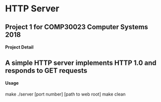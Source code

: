 # HTTP Server
Project 1 for COMP30023 Computer Systems 2018
---
#### Project Detail
A simple HTTP server implements HTTP 1.0 and responds to GET requests
---
#### Usage
make
./server [port number] [path to web root]
make clean
